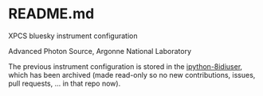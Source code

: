 # README.md

XPCS bluesky instrument configuration

Advanced Photon Source, Argonne National Laboratory

The previous instrument configuration is stored in the
[ipython-8idiuser](https://github.com/aps-8id-dys/ipython-8idiuser), which has been archived (made read-only so no new contributions, issues, pull requests, ... in that repo now).
